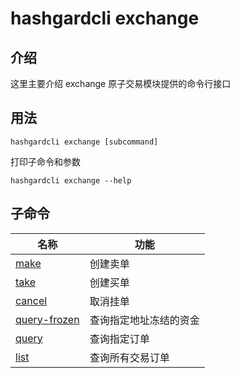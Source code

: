 # hashgardcli exchange

## 介绍

这里主要介绍 exchange 原子交易模块提供的命令行接口

## 用法

```shell
hashgardcli exchange [subcommand]
```

打印子命令和参数

```shell
hashgardcli exchange --help
```

## 子命令

| 名称                            | 功能    |
| --------------------------------| ------------------------|
| [make](make.md)  | 创建卖单 |
| [take](take.md)  | 创建买单 |
| [cancel](cancel.md)  | 取消挂单 |
| [query-frozen](query-frozen.md)  | 查询指定地址冻结的资金|
| [query](query.md)  | 查询指定订单 |
| [list](list.md)  | 查询所有交易订单 |
